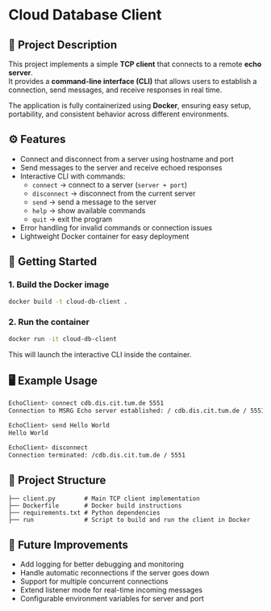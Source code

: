 # Cloud Database Client  

## 📌 Project Description  
This project implements a simple **TCP client** that connects to a remote **echo server**.  
It provides a **command-line interface (CLI)** that allows users to establish a connection, send messages, and receive responses in real time.  

The application is fully containerized using **Docker**, ensuring easy setup, portability, and consistent behavior across different environments.  

## ⚙️ Features  
- Connect and disconnect from a server using hostname and port  
- Send messages to the server and receive echoed responses  
- Interactive CLI with commands:  
  - `connect` → connect to a server (`server + port`)  
  - `disconnect` → disconnect from the current server  
  - `send` → send a message to the server  
  - `help` → show available commands  
  - `quit` → exit the program  
- Error handling for invalid commands or connection issues  
- Lightweight Docker container for easy deployment  

## 🚀 Getting Started  

### 1. Build the Docker image  
```bash
docker build -t cloud-db-client .
```

### 2. Run the container  
```bash
docker run -it cloud-db-client
```

This will launch the interactive CLI inside the container.  

## 🖥️ Example Usage  
```bash
EchoClient> connect cdb.dis.cit.tum.de 5551
Connection to MSRG Echo server established: / cdb.dis.cit.tum.de / 5551  

EchoClient> send Hello World
Hello World  

EchoClient> disconnect
Connection terminated: /cdb.dis.cit.tum.de / 5551
```

## 📂 Project Structure  
```
├── client.py        # Main TCP client implementation
├── Dockerfile       # Docker build instructions
├── requirements.txt # Python dependencies
├── run              # Script to build and run the client in Docker
```

## 🔮 Future Improvements  
- Add logging for better debugging and monitoring  
- Handle automatic reconnections if the server goes down  
- Support for multiple concurrent connections  
- Extend listener mode for real-time incoming messages  
- Configurable environment variables for server and port  